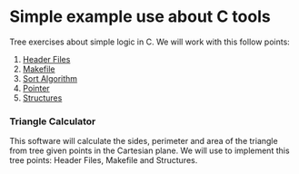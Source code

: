 # Simple example use about C tools
Tree exercises about simple logic in C. We will work with this follow points:

1. [Header Files](https://gcc.gnu.org/onlinedocs/cpp/Header-Files.html)
2. [Makefile](https://www.gnu.org/software/make/manual/make.html)
3. [Sort Algorithm](http://visualgo.net/sorting)
4. [Pointer](http://www.tutorialspoint.com/cprogramming/c_pointers.htm)
5. [Structures](https://www.gnu.org/software/gnu-c-manual/gnu-c-manual.html#Structures)

### Triangle Calculator
This software will calculate the sides, perimeter and area of the triangle from tree given points in the Cartesian plane. We will use to implement this tree points: Header Files, Makefile and Structures.
